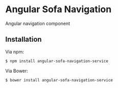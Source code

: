 # Angular Sofa Navigation

Angular navigation component

## Installation

Via npm:

```sh
$ npm install angular-sofa-navigation-service
```

Via Bower:

```sh
$ bower install angular-sofa-navigation-service
```

